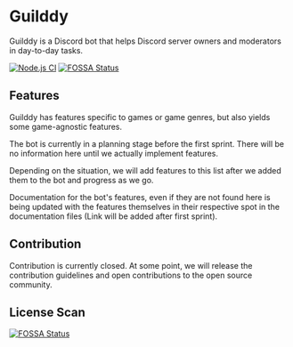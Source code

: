 # Guilddy

Guilddy is a Discord bot that helps Discord server owners and moderators in day-to-day tasks.

[![Node.js CI](https://github.com/Guilddy/Guilddy/workflows/Node.js%20CI/badge.svg)](https://github.com/Guilddy/Guilddy/actions) [![FOSSA Status](https://app.fossa.com/api/projects/git%2Bgithub.com%2FGuilddy%2FGuilddy.svg?type=shield)](https://app.fossa.com/projects/git%2Bgithub.com%2FGuilddy%2FGuilddy?ref=badge_shield)

## Features

Guilddy has features specific to games or game genres, but also yields some game-agnostic features.

The bot is currently in a planning stage before the first sprint. There will be no information here until we actually implement features.

Depending on the situation, we will add features to this list after we added them to the bot and progress as we go.

Documentation for the bot's features, even if they are not found here is being updated with the features themselves in their respective spot in the documentation files (Link will be added after first sprint).

## Contribution

Contribution is currently closed. At some point, we will release the contribution guidelines and open contributions to the open source community.

## License Scan

[![FOSSA Status](https://app.fossa.com/api/projects/git%2Bgithub.com%2FGuilddy%2FGuilddy.svg?type=large)](https://app.fossa.com/projects/git%2Bgithub.com%2FGuilddy%2FGuilddy?ref=badge_shield)
